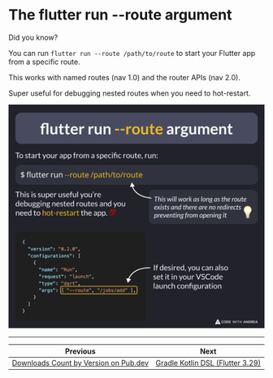 # The flutter run --route argument

Did you know?

You can run `flutter run --route /path/to/route` to start your Flutter app from a specific route.

This works with named routes (nav 1.0) and the router APIs (nav 2.0).

Super useful for debugging nested routes when you need to hot-restart.

![](232.png)

<!--

To start your app from a specific route, run:

flutter run --route /path/to/route

This is super useful you’re debugging nested routes and you need to hot-restart the app. 💯

This will work as long as the route exists and there are no redirects preventing from opening it.

---

If desired, you can also set it in your VSCode launch configuration:

{
  "version": "0.2.0",
  "configurations": [
    {
      "name": "Run",
      "request": "launch",
      "type": "dart",
      "args": [ "--route", "/jobs/add" ],
    }
  ]
}

-->

---

| Previous | Next |
| -------- | ---- |
| [Downloads Count by Version on Pub.dev](../0231-download-counts-by-version/index.md) | [Gradle Kotlin DSL (Flutter 3.29)](../0233-gradle-kotlin-dsl/index.md) |


<!-- TWITTER|https://x.com/biz84/status/1896857999890604465 -->
<!-- LINKEDIN|https://www.linkedin.com/posts/andreabizzotto_did-you-know-you-can-run-flutter-run-activity-7302623534877401089-fr-I -->
<!-- BLUESKY|https://bsky.app/profile/codewithandrea.com/post/3ljk6bi3m5s2m -->